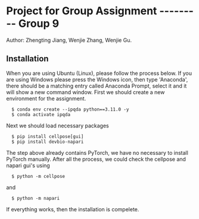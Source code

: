 # Project for Group Assignment --------- Group 9
Author: Zhengting Jiang, Wenjie Zhang, Wenjie Gu.

## Installation
When you are using Ubuntu (Linux), please follow the process below. If you are using Windows please press the Windows icon,
then type 'Anaconda', there should be a matching entry called Anaconda Prompt, select it and it will show a new command window.
First we should create a new environment for the assignment.
```
  $ conda env create --ipqda python==3.11.0 -y
  $ conda activate ipqda
```
Next we should load necessary packages
```
  $ pip install cellpose[gui]
  $ pip install devbio-napari
```
The step above already contains PyTorch, we have no necessary to install PyTorch manually.
After all the process, we could check the cellpose and napari gui's using
```
  $ python -m cellpose
``` 
and 
``` 
  $ python -m napari
```
If everything works, then the installation is compelete.
